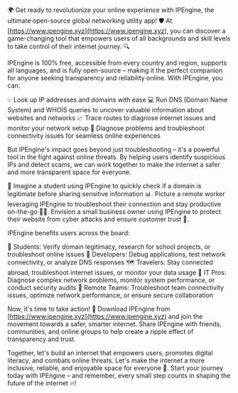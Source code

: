 🌍 Get ready to revolutionize your online experience with IPEngine, the ultimate open-source global networking utility app! 🛡️ At [https://www.ipengine.xyz](https://www.ipengine.xyz), you can discover a game-changing tool that empowers users of all backgrounds and skill levels to take control of their internet journey. 🔍

IPEngine is 100% free, accessible from every country and region, supports all languages, and is fully open-source – making it the perfect companion for anyone seeking transparency and reliability online. With IPEngine, you can:

💡 Look up IP addresses and domains with ease
💻 Run DNS (Domain Name System) and WHOIS queries to uncover valuable information about websites and networks
📈 Trace routes to diagnose internet issues and monitor your network setup
🔧 Diagnose problems and troubleshoot connectivity issues for seamless online experiences

But IPEngine's impact goes beyond just troubleshooting – it's a powerful tool in the fight against online threats. By helping users identify suspicious IPs and detect scams, we can work together to make the internet a safer and more transparent space for everyone.

🌟 Imagine a student using IPEngine to quickly check if a domain is legitimate before sharing sensitive information 📊. Picture a remote worker leveraging IPEngine to troubleshoot their connection and stay productive on-the-go 🏃‍♂️. Envision a small business owner using IPEngine to protect their website from cyber attacks and ensure customer trust 💼.

IPEngine benefits users across the board:

👩 Students: Verify domain legitimacy, research for school projects, or troubleshoot online issues
🔧 Developers: Debug applications, test network connectivity, or analyze DNS responses
🗺️ Travelers: Stay connected abroad, troubleshoot internet issues, or monitor your data usage
💼 IT Pros: Diagnose complex network problems, monitor system performance, or conduct security audits
👥 Remote Teams: Troubleshoot team connectivity issues, optimize network performance, or ensure secure collaboration

Now, it's time to take action! 🚀 Download IPEngine from [https://www.ipengine.xyz](https://www.ipengine.xyz) and join the movement towards a safer, smarter internet. Share IPEngine with friends, communities, and online groups to help create a ripple effect of transparency and trust.

Together, let's build an internet that empowers users, promotes digital literacy, and combats online threats. Let's make the internet a more inclusive, reliable, and enjoyable space for everyone 🌈. Start your journey today with IPEngine – and remember, every small step counts in shaping the future of the internet 🔥!